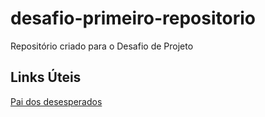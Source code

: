 # desafio-primeiro-repositorio
Repositório criado para o Desafio de Projeto

## Links Úteis
[Pai dos desesperados](https://stackoverflow.com/)
